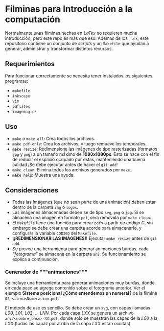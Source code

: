 # Filminas para Introducción a la computación

Normalmente unas filminas hechas en _LaTex_ no requieren mucha introducción,
pero este repo es más que eso. Ademas de los `.tex`, este repositorio contiene
un conjunto de _scripts_ y un `Makefile` que ayudan a generar, administrar y
transformar distintos recursos.

## Requerimientos

Para funcionar correctamente se necesita tener instalados los siguientes
programas:

-   `makefile`
-   `inkscape`
-   `vim`
-   `pdflatex`
-   `imagemagick`

## Uso

-   `make` o `make all`: Crea todos los archivos.
-   `make pdf-only`: Crea los archivos, y luego remueve los temporales.
-   `make resize`: Redimensiona las imágenes de tipo rasterizadas (formatos
    `jpg` y `png`) a un tamaño máximo de **1080x1080px**. Esto se hace con el
    fin de reducir el espació ocupado por estas, manteniendo una buena
    calidad ¡Se debe ejecutar antes de hacer el `git add`!
-   `make clean`: Elimina todos los archivos generados por `make`.
-   `make help`: Muestra una ayuda.

## Consideraciones

-   Todas las imágenes (que no sean parte de una animación) deben estar dentro
    de la carpeta `img` o `logos`.
-   Las imágenes almacenadas deben se de tipo `svg`, `png` o `jpg`. Si se
    almacena una imagen en formato `pdf`, sera removida por `make clean`.
-   El `Makefile` tiene una función para crear `pdf`s a partir de código _C_,
    sin embargo se debe crear una carpeta acorde para almacenarlo, y
    configurar la variable `CODIGO` del `Makefile`.
-   **¡¡REDIMENSIONAR LAS IMÁGENES!!** Ejecutar `make resize` antes de `git
    add`.
-   Se provee una herramienta para generar animaciones burdas, cada
    _"fotograma"_ se almacena en la carpeta `ani`. Su funcionamiento se
    explica a continuación.

### Generador de """animaciones"""

Se incluye una herramienta para generar animaciones muy burdas, donde en cada
paso se agrega contenido sobre el fotograma anterior. Ver el ejemplo **Sistema
posicional ¿Cómo entendemos un numeral?** de la filmina
`02-sitemasNumeracion.pdf`.

El método de uso es sencillo. Se debe crear un `svg`, con capas llamadas
_L00_, _L01_, _L02_, ... _LNN_. Por cada capa _LXX_ se genera un archivo
`ani/<nombre_base>-XX.pdf`, donde solo se muestran las capas de la _L00_ a la
_LXX_ (todas las capaz por arriba de la capa _LXX_ están ocultas).
